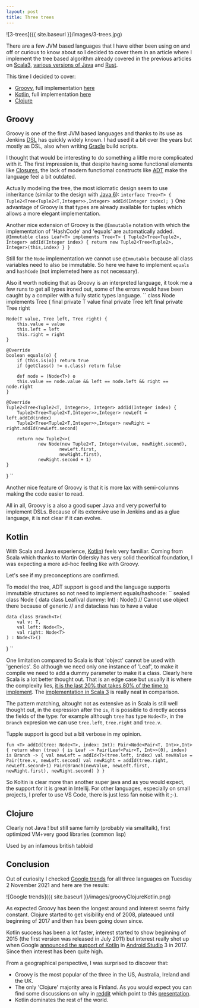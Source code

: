 ```yaml
---
layout: post
title: Three trees
---
```


![3-trees]({{ site.baseurl }}/images/3-trees.jpg)

There are a few JVM based languages that I have either been using on and off or curious to know about so I decided to cover them in an article where I implement the tree based algorithm already covered in the previous articles on [Scala3](https://benoitpas.github.io/Dotty/), [various versions of Java](https://benoitpas.github.io/Java/) and [Rust](https://benoitpas.github.io/Rust/).

This time I decided to cover:
* [Groovy](https://groovy-lang.org/), full implementation [here](https://github.com/benoitpas/groovy-tree)
* [Kotlin](https://kotlinlang.org/), full implementation [here](https://github.com/benoitpas/kotlin-tree)
* [Clojure](https://clojure.org/)

Groovy
------
Groovy is one of the first JVM based languages and thanks to its use as Jenkins [DSL](https://en.wikipedia.org/wiki/Domain-specific_language) has quickly widely known. I had used it a bit over the years but mostly as DSL, also when writing [Gradle](https://gradle.org/) build scripts.

I thought that would be interesting to do something a little more complicated with it.
The first impression is, that despite having some functional elements like [Closures](https://groovy-lang.org/closures.html), the lack of modern functiomal constructs like [ADT](https://en.wikipedia.org/wiki/Abstract_data_type) make the language feel a bit outdated.

Actually modeling the tree, the most idiomatic design seem to use inheritance (similar to the design with [Java 6](https://github.com/benoitpas/java6-tree/tree/main/src/main/java/org/benoit)):
``
interface Tree<T> {
    Tuple2<Tree<Tuple2<T,Integer>>,Integer> addId(Integer index);
}
``
One advantage of Groovy is that types are already available for tuples which allows a more elegant implementation.

Another nice extension of Groovy is the ``@Immutable`` notation with which the implementation of 'HashCode' and 'equals' are automatically added.
``
@Immutable
class Leaf<T> implements Tree<T> {
    Tuple2<Tree<Tuple2>, Integer> addId(Integer index) {
        return new Tuple2<Tree<Tuple2>, Integer>(this,index)
    }
}
``

Still for the ``Node`` implementation we cannot use ``@Immutable`` because all class variables need to also be immutable.
So here we have to implement ``equals`` and ``hashCode`` (not implemeted here as not necessary).

Also it worth noticing that as Groovy is an interpreted language, it took me a few runs to get all types ironed out, some of the errors would have been caught by a compiler with a fully static types language.
``
class Node<T> implements Tree<T> {
    final private T value
    final private Tree<T> left
    final private Tree<T> right

    Node(T value, Tree left, Tree right) {
        this.value = value
        this.left = left
        this.right = right
    }

    @Override
    boolean equals(o) {
        if (this.is(o)) return true
        if (getClass() != o.class) return false

        def node = (Node<T>) o
        this.value == node.value && left == node.left && right == node.right
    }

    @Override
    Tuple2<Tree<Tuple2<T, Integer>>, Integer> addId(Integer index) {
        Tuple2<Tree<Tuple2<T,Integer>>,Integer> newLeft = left.addId(index)
        Tuple2<Tree<Tuple2<T,Integer>>,Integer> newRight = right.addId(newLeft.second)

        return new Tuple2<>(
                new Node(new Tuple2<T, Integer>(value, newRight.second),
                        newLeft.first,
                        newRight.first),
                newRight.second + 1)
    }
}
``

Another nice feature of Groovy is that it is more lax with semi-columns making the code easier to read.

All in all, Groovy is a also a good super Java and very powerful to implement DSLs. Because of its extensive use in Jenkins and as a glue language, it is not clear if it can evolve.

Kotlin
------
With Scala and Java experience, [Kotlin](https://kotlinlang.org/)) feels very familiar. Coming from Scala which thanks to Martin Odersky has very solid theoritical foundation, I was expecting a more ad-hoc feeling like with Groovy.

Let's see if my preconceptions are confirmed.

To model the tree, ADT support is good and the language supports immutable structures so not need to implement equals/hashcode:
``
sealed class Node<T> {
    data class Leaf<T>(val dummy: Int) : Node<T>() // Cannot use object there because of generic
    // and dataclass has to have a value

    data class Branch<T>(
        val v: T,
        val left: Node<T>,
        val right: Node<T>
    ) : Node<T>()
}
``

One limitation compared to Scala is that 'object' cannot be used with 'generics'. So although we need only one instance of 'Leaf', to make it compile we need to add a dummy parameter to make it a class. Clearly here Scala is a lot better thought out. That is an edge case but usually it is where the complexity lies, [it is the last 20% that takes 80% of the time to implement](https://en.wikipedia.org/wiki/Pareto_principle). The [implementation in Scala 3](https://github.com/benoitpas/dotty-tree/blob/main/src/main/scala/MyTree.scala#L3) is really neat in comparison.

The pattern matching, altought not as extensive as in Scala is still well thought out, in the expression after the ``is``, it is possible to directly access the fields of the type: for example although ``tree`` has type ``Node<T>``, in the ``Branch`` expresion we can use ``tree.left``, ``tree.right`` and ``tree.v``.

Tupple support is good but a bit verbose in my opinion.

``
fun <T> addId(tree: Node<T>, index: Int): Pair<Node<Pair<T, Int>>,Int> {
    return when (tree) {
        is Leaf -> Pair(Leaf<Pair<T, Int>>(0), index)
        is Branch -> {
            val newLeft = addId<T>(tree.left, index)
            val newValue = Pair(tree.v, newLeft.second)
            val newRight = addId(tree.right, newLeft.second+1)
            Pair(Branch(newValue, newLeft.first, newRight.first), newRight.second)
        }
    }
``

So Koltin is clear more than another super java and as you would expect, the support for it is great in Intellij. For other languages, especially on small projects, I prefer to use VS Code, there is just less fan noise with it ;-).

Clojure
-------
Clearly not Java !
but still same family (probably via smalltalk), first optimized VM+very good libraries (common lisp)

Used by an infamous british tabloid

Conclusion
----------

Out of curiosity I checked [Google trends](https://trends.google.com/trends/explore?date=all&q=%2Fm%2F02js86,%2Fm%2F03yb8hb,%2Fm%2F0_lcrx4) for all three languages on Tuesday 2 November 2021 and here are the resuls:

![Google trends]({{ site.baseurl }}/images/groovyClojureKotlin.png)

As expected Groovy has been the longest around and interest seems fairly constant. Clojure started to get visibility end of 2008, plateaued until beginning of 2017 and then has been going down since.

Kotlin success has been a lot faster, interest started to show beginning of 2015 (the first version was released in July 2011) but interest really shot up when Google [announced the support of Kotlin](https://techcrunch.com/2017/05/17/google-announces-the-first-preview-of-android-studio-3-0-puts-emphasis-on-speed-and-smarts/?guccounter=1&guce_referrer=aHR0cHM6Ly93d3cuZ29vZ2xlLmNvbS8&guce_referrer_sig=AQAAAHRBshWy2-8Pc1YVPvcBH1ZE9c293xHMvX1QZ0gOJ0INDNfrQs0nXCypj5u-DtsC6xAl1o1uu5S5ulpPgXmVPhAQ3JdNkIyz_9gK7WD3Yq7DOlKd5d89rJGR4XYFka9577I-2Hj7WKPYKoFooR2mgfPrIILn7XNGewavZvQ1Ndvn) in [Android Studio](https://en.wikipedia.org/wiki/Android_Studio) 3 in 2017. Since then interest has been quite high.

From a geographical perspective, I was surprised to discover that:
* Groovy is the most popular of the three in the US, Australia, Ireland and the UK.
* The only 'Clojure' majority area is Finland. As you would expect you can find some discussions on why in [reddit](https://www.reddit.com/r/Clojure/comments/ewlenr/slides_from_presentation_about_clojure_success_in/) which point to this [presentation](https://docs.google.com/presentation/d/1nCZ-GmWLcH8Dcz3XJHY00xbm42V9-rBL9n2PGkKYp0k/edit?folder=0AM-3FGnMl8asUk9PVA#slide=id.g7633f1c25d_1_155).
* Kotlin dominates the rest of the world.

